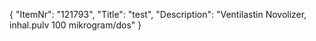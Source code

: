 {
  "ItemNr": "121793",
  "Title": "test",
  "Description": "Ventilastin Novolizer, inhal.pulv 100 mikrogram/dos"
}